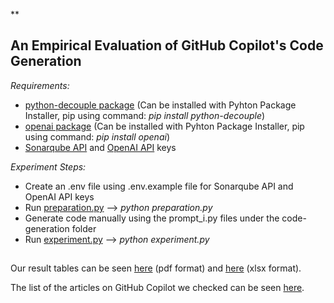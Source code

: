 

**

## An Empirical Evaluation of GitHub Copilot's Code Generation
*Requirements:*
- [python-decouple package](https://pypi.org/project/python-decouple/) (Can be installed with Pyhton Package Installer, pip using command: *pip install python-decouple*)
- [openai package](https://pypi.org/project/openai/) (Can be installed with Pyhton Package Installer, pip using command: *pip install openai*)
- [Sonarqube API](https://docs.sonarqube.org/latest/extend/web-api/) and [OpenAI API](https://openai.com/api/) keys

*Experiment Steps:*
- Create an .env file using .env.example file for Sonarqube API and OpenAI API keys
- Run [preparation.py](https://github.com/burakyetistiren/An-Empirical-Evaluation-of-GitHub-Copilot-s-Code-Generation/blob/master/preparation.py)
  --> *python preparation.py*
- Generate code manually using the prompt_i.py files under the code-generation folder
- Run [experiment.py](https://github.com/burakyetistiren/An-Empirical-Evaluation-of-GitHub-Copilot-s-Code-Generation/blob/master/experiment.py)
 --> *python experiment.py*
##
Our result tables can be seen [here](https://github.com/burakyetistiren/An-Empirical-Evaluation-of-GitHub-Copilot-s-Code-Generation/blob/master/misc/Copilot_Results.pdf) (pdf format) and [here](https://github.com/burakyetistiren/An-Empirical-Evaluation-of-GitHub-Copilot-s-Code-Generation/blob/master/misc/Copilot_Results.xlsx) (xlsx format).

The list of the articles on GitHub Copilot we checked can be seen [here](https://github.com/burakyetistiren/An-Empirical-Evaluation-of-GitHub-Copilot-s-Code-Generation/blob/master/misc/article_names_and_links.pdf).
